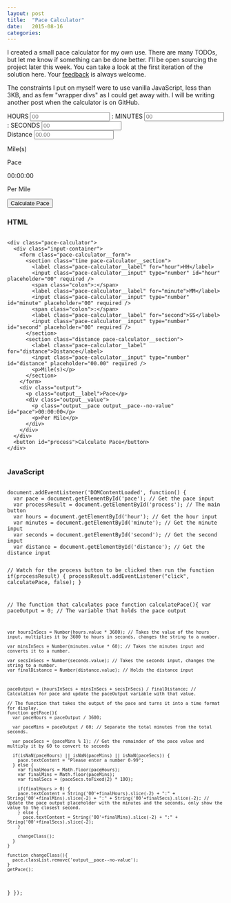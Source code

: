 ```yaml
---
layout: post
title:  "Pace Calculator"
date:   2015-08-16
categories:
---
```

I created a small pace calculator for my own use. There are many TODOs, but let me know if something can be done better. I'll be open sourcing the project later this week. You can take a look at the first iteration of the solution here. Your [feedback](https://twitter.com/BenJoyceCT) is always welcome.

The constraints I put on myself were to use vanilla JavaScript, less than 3KB, and as few "wrapper divs" as I could get away with. I will be writing another post when the calculator is on GitHub.

<link rel="stylesheet" href="/css/build/calculator.css">
<script src="/js/paceCalculator.js"></script>
<div class="pace-calculator">
  <div class="input-container">
    <form class="pace-calculator__form">
      <section class="time pace-calculator__section">
        <label class="pace-calculator__label" for="hour">HOURS</label>
        <input class="pace-calculator__input" type="number" id="hour" placeholder="00" required />
        <span class="colon">:</span>
        <label class="pace-calculator__label" for="minute">MINUTES</label>
        <input class="pace-calculator__input" type="number" id="minute" placeholder="00" required />
        <span class="colon">:</span>
        <label class="pace-calculator__label" for="second">SECONDS</label>
        <input class="pace-calculator__input" type="number" id="second" placeholder="00" required />
      </section>
      <section class="distance pace-calculator__section">
        <label class="pace-calculator__label" for="distance">Distance</label>
        <input class="pace-calculator__input" type="number" id="distance" placeholder="00.00" required />
        <p>Mile(s)</p>
      </section>
    </form>
    <div class="output">
      <p class="output__label">Pace</p>
      <div class="output__value">
        <p class="output__pace output__pace--no-value" id="pace">00:00:00</p>
        <p>Per Mile</p>
      </div>
    </div>
  </div>
  <button id="process">Calculate Pace</button>
</div>

<h3>HTML</h3>
<pre>
<code>
&lt;div class="pace-calculator">
  &lt;div class="input-container">
    &lt;form class="pace-calculator__form">
      &lt;section class="time pace-calculator__section">
        &lt;label class="pace-calculator__label" for="hour">HH&lt;/label>
        &lt;input class="pace-calculator__input" type="number" id="hour" placeholder="00" required />
        &lt;span class="colon">:&lt;/span>
        &lt;label class="pace-calculator__label" for="minute">MM&lt;/label>
        &lt;input class="pace-calculator__input" type="number" id="minute" placeholder="00" required />
        &lt;span class="colon">:&lt;/span>
        &lt;label class="pace-calculator__label" for="second">SS&lt;/label>
        &lt;input class="pace-calculator__input" type="number" id="second" placeholder="00" required />
      &lt;/section>
      &lt;section class="distance pace-calculator__section">
        &lt;label class="pace-calculator__label" for="distance">Distance&lt;/label>
        &lt;input class="pace-calculator__input" type="number" id="distance" placeholder="00.00" required />
        &lt;p>Mile(s)&lt;/p>
      &lt;/section>
    &lt;/form>
    &lt;div class="output">
      &lt;p class="output__label">Pace&lt;/p>
      &lt;div class="output__value">
        &lt;p class="output__pace output__pace--no-value" id="pace">00:00:00&lt;/p>
        &lt;p>Per Mile&lt;/p>
      &lt;/div>
    &lt;/div>
  &lt;/div>
  &lt;button id="process">Calculate Pace&lt;/button>
&lt;/div>
</code>
</pre>

<h3>JavaScript</h3>
<pre>
<code>
document.addEventListener('DOMContentLoaded', function() {
  var pace = document.getElementById('pace'); // Get the pace input
  var processResult = document.getElementById('process'); // The main button
  var hours = document.getElementById('hour'); // Get the hour input
  var minutes = document.getElementById('minute'); // Get the minute input
  var seconds = document.getElementById('second'); // Get the second input
  var distance = document.getElementById('distance'); // Get the distance input

  // Watch for the process button to be clicked then run the function
  if(processResult) {
    processResult.addEventListener("click", calculatePace, false);
  }

  // The function that calculates pace
  function calculatePace(){
    var paceOutput = 0; // The variable that holds the pace output

    var hoursInSecs = Number(hours.value * 3600); // Takes the value of the hours input, multiplies it by 3600 to hours in seconds, changes the string to a number.

    var minsInSecs = Number(minutes.value * 60); // Takes the minutes input and converts it to a number.

    var secsInSecs = Number(seconds.value); // Takes the seconds input, changes the string to a number.
    var finalDistance = Number(distance.value); // Holds the distance input



    paceOutput = (hoursInSecs + minsInSecs + secsInSecs) / finalDistance; // Calculation for pace and update the paceOutput variable with that value.

    // The function that takes the output of the pace and turns it into a time format for display.
    function getPace(){
      var paceHours = paceOutput / 3600;

      var paceMins = paceOutput / 60; // Separate the total minutes from the total seconds.

      var paceSecs = (paceMins % 1); // Get the remainder of the pace value and multiply it by 60 to convert to seconds

      if(isNaN(paceHours) || isNaN(paceMins) || isNaN(paceSecs)) {
        pace.textContent = "Please enter a number 0-99";
      } else {
        var finalHours = Math.floor(paceHours);
        var finalMins = Math.floor(paceMins);
        var finalSecs = (paceSecs.toFixed(2) * 100);

        if(finalHours > 0) {
        pace.textContent = String('00'+finalHours).slice(-2) + ":" + String('00'+finalMins).slice(-2) + ":" + String('00'+finalSecs).slice(-2); // Update the pace output placeholder with the minutes and the seconds, only show the value to the closest second.
        } else {
          pace.textContent = String('00'+finalMins).slice(-2) + ":" + String('00'+finalSecs).slice(-2);
        }

        changeClass();
      }
    }

    function changeClass(){
      pace.classList.remove('output__pace--no-value');
    }
    getPace();
  }
});
</code>
</pre>
